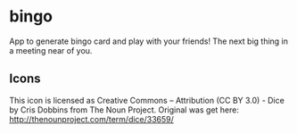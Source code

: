 # bingo
App to generate bingo card and play with your friends! The next big thing in a meeting near of you.

## Icons

This icon is licensed as Creative Commons – Attribution (CC BY 3.0) - Dice by Cris Dobbins from The Noun Project.
Original was get here: http://thenounproject.com/term/dice/33659/
